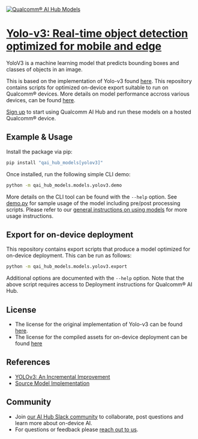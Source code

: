 [![Qualcomm® AI Hub Models](https://qaihub-public-assets.s3.us-west-2.amazonaws.com/qai-hub-models/quic-logo.jpg)](../../README.md)


# [Yolo-v3: Real-time object detection optimized for mobile and edge](https://aihub.qualcomm.com/models/yolov3)

YoloV3 is a machine learning model that predicts bounding boxes and classes of objects in an image.

This is based on the implementation of Yolo-v3 found [here](https://github.com/ultralytics/yolov3/tree/v8). This repository contains scripts for optimized on-device
export suitable to run on Qualcomm® devices. More details on model performance
accross various devices, can be found [here](https://aihub.qualcomm.com/models/yolov3).

[Sign up](https://myaccount.qualcomm.com/signup) to start using Qualcomm AI Hub and run these models on a hosted Qualcomm® device.




## Example & Usage

Install the package via pip:
```bash
pip install "qai_hub_models[yolov3]"
```


Once installed, run the following simple CLI demo:

```bash
python -m qai_hub_models.models.yolov3.demo
```
More details on the CLI tool can be found with the `--help` option. See
[demo.py](demo.py) for sample usage of the model including pre/post processing
scripts. Please refer to our [general instructions on using
models](../../../#getting-started) for more usage instructions.

## Export for on-device deployment

This repository contains export scripts that produce a model optimized for
on-device deployment. This can be run as follows:

```bash
python -m qai_hub_models.models.yolov3.export
```
Additional options are documented with the `--help` option. Note that the above
script requires access to Deployment instructions for Qualcomm® AI Hub.


## License
* The license for the original implementation of Yolo-v3 can be found
  [here](https://github.com/ultralytics/yolov3/blob/v8/LICENSE).
* The license for the compiled assets for on-device deployment can be found [here](https://github.com/ultralytics/yolov3/blob/v8/LICENSE)


## References
* [YOLOv3: An Incremental Improvement](https://arxiv.org/abs/1804.02767)
* [Source Model Implementation](https://github.com/ultralytics/yolov3/tree/v8)



## Community
* Join [our AI Hub Slack community](https://aihub.qualcomm.com/community/slack) to collaborate, post questions and learn more about on-device AI.
* For questions or feedback please [reach out to us](mailto:ai-hub-support@qti.qualcomm.com).


